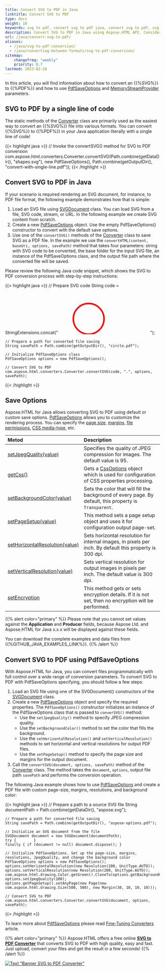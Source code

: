 ```yaml
---
title: Convert SVG to PDF in Java
linktitle: Convert SVG to PDF
type: docs
weight: 10
keywords: svg to pdf, convert svg to pdf java, convert svg to pdf, svg to pdf conversion, svg to pdf converter, save options, java code
description: Convert SVG to PDF in Java using Aspose.HTML API. Consider various SVG to PDF conversion scenarios in Java code.
url: /java/convert-svg-to-pdf/
aliases: 
  - /java/svg-to-pdf-conversion/
  - /java/converting-between-formats/svg-to-pdf-conversion/
sitemap:
    changefreq: "weekly"
    priority: 0.7
lastmod: 2023-02-28
---
```


<link href="./../style.css" rel="stylesheet" type="text/css" />

In this article, you will find information about how to convert an {{%SVG%}} to {{%PDF%}} and how to use [PdfSaveOptions](https://reference.aspose.com/html/java/com.aspose.html.saving/pdfsaveoptions) and [MemoryStreamProvider](https://reference.aspose.com/html/java/com.aspose.html/package-frame) parameters.

## **SVG to PDF by a single line of code**

The static methods of the [Converter](https://reference.aspose.com/html/java/com.aspose.html.converters/converter) class are primarily used as the easiest way to convert an {{%SVG%}} file into various formats. You can convert {{%SVG%}} to {{%PDF%}} in your Java application literally with a single line of code!

{{< highlight java >}}
    // Invoke the convertSVG() method for SVG to PDF conversion          
    com.aspose.html.converters.Converter.convertSVG(Path.combine(getDataDir(), "shapes.svg"), new PdfSaveOptions(), Path.combine(getOutputDir(), "convert-with-single-line.pdf"));
{{< /highlight >}}

## **Convert SVG to PDF in Java**

If your scenario is required rendering an SVG document, for instance, to PDF file format, the following example demonstrates how that is simple:

1. Load an SVG file using [SVGDocument](https://reference.aspose.com/html/java/com.aspose.html.dom.svg/SVGDocument) class. You can load SVG from a file, SVG code, stream, or URL. In the following example we create SVG content from scratch. 
1. Create a new [PdfSaveOptions](https://reference.aspose.com/html/java/com.aspose.html.saving/PdfSaveOptions) object. Use the empty PdfSaveOptions() constructor to convert with the default save options.
1. Use one of the `сonvertSVG()` methods of the [Converter](https://reference.aspose.com/html/java/com.aspose.html.converters/Converter) class to save SVG as a PDF file. In the example we use the `convertHTML(content, baseUri, options, savePath)` method that takes four parameters: string with SVG code to be converted, the base folder for the input SVG file, an instance of the PdfSaveOptions class, and the output file path where the converted file will be saved.

Please review the following Java code snippet, which shows the SVG to PDF conversion process with step-by-step instructions:

{{< highlight java >}}
    // Prepare SVG code
    String code = StringExtensions.concat("<svg xmlns='http://www.w3.org/2000/svg'>",
                "<circle cx ='100' cy ='100' r ='50' fill='none' stroke='red' stroke-width='5' />", 
                "</svg>");

    // Prepare a path for converted file saving 
    String savePath = Path.combine(getOutputDir(), "circle.pdf");
       
    // Initialize PdfSaveOptions class
    PdfSaveOptions options = new PdfSaveOptions();

    // Convert SVG to PDF
    com.aspose.html.converters.Converter.convertSVG(code, ".", options, savePath);
{{< /highlight >}}

## **Save Options**

Aspose.HTML for Java allows converting SVG to PDF using default or custom save options. [PdfSaveOptions](https://reference.aspose.com/html/java/com.aspose.html.saving/pdfsaveoptions) allows you to customize the rendering process. You can specify the [page size,](https://reference.aspose.com/html/java/com.aspose.html.rendering/RenderingOptions#getPageSetup--) [margins,](https://reference.aspose.com/html/java/com.aspose.html.drawing/Page#getMargin--) [file permissions,](https://reference.aspose.com/html/java/com.aspose.html.rendering.pdf.encryption/pdfencryptioninfo) [CSS media-type,](https://reference.aspose.com/html/java/com.aspose.html.rendering/MediaType) etc.

| Metod                                                     | Description                                                  |
| :----------------------------------------------------------- | :----------------------------------------------------------- |
| [setJpegQuality(value)](https://reference.aspose.com/html/java/com.aspose.html.rendering.pdf/PdfRenderingOptions#setJpegQuality--) | Specifies the quality of JPEG compression for images. The default value is 95. |
| [getCss()](https://reference.aspose.com/html/java/com.aspose.html.rendering/RenderingOptions#getCss--) | Gets a [CssOptions](https://reference.aspose.com/html/java/com.aspose.html.rendering/CssOptions) object which is used for configuration of CSS properties processing. |
| [setBackgroundColor(value)](https://reference.aspose.com/html/java/com.aspose.html.rendering/RenderingOptions#setBackgroundColor-com.aspose.ms.System.Drawing.Color-) | Sets the color that will fill the background of every page. By default, this property is `Transparent`. |
| [setPageSetup(value)](https://reference.aspose.com/html/java/com.aspose.html.rendering/RenderingOptions#setPageSetup-com.aspose.rendering.PageSetup-) | This method sets a page setup object and uses it for configuration output page-set. |
| [setHorizontalResolution(value)](https://reference.aspose.com/html/java/com.aspose.html.rendering/RenderingOptions#setHorizontalResolution-com.aspose.drawing.Resolution-) | Sets horizontal resolution for internal images, in pixels per inch. By default this property is 300 dpi.|
| [setVerticalResolution(value)](https://reference.aspose.com/html/java/com.aspose.html.rendering/RenderingOptions#setVerticalResolution-com.aspose.drawing.Resolution-) | Sets vertical resolution for output images in pixels per inch. The default value is 300 dpi. |
| [setEncryption](https://reference.aspose.com/html/java/com.aspose.html.rendering.pdf/PdfRenderingOptions#setEncryption-com.aspose.rendering.pdf.encryption.PdfEncryptionInfo-) | This method gets or sets encryption details. If it is not set, then no encryption will be performed. |

{{% alert color="primary" %}}
Please note that you cannot set values against the **Application** and **Producer** fields, because Aspose Ltd. and Aspose.HTML for Java x.x.x will be displayed against these fields.

You can download the complete examples and data files from {{%GITHUB_JAVA_EXAMPLES_LINK%}}.
{{% /alert %}}

## **Convert SVG to PDF using PdfSaveOptions**

With Aspose.HTML for Java, you can convert files programmatically with full control over a wide range of conversion parameters. To convert SVG to PDF with PdfSaveOptions specifying, you should follow a few steps:

1. Load an SVG file using one of the SVGDocument() constructors of the  [SVGDocument](https://reference.aspose.com/html/java/com.aspose.html.dom.svg/SVGDocument) class. 
1. Create a new [PdfSaveOptions](https://reference.aspose.com/html/java/com.aspose.html.saving/pdfsaveoptions) object and specify the required properties. The `PdfSaveOptions()` constructor initializes an instance of the PdfSaveOptions class that is passed to `converSVG()` method:
    - Use the `setJpegQuality()` method to specify JPEG compression quality.
    - Use the `setBackgroundColor()` method to set the color that fills the background.
    - Use the `setHorizontalResolution()` and `setVerticalResolution()` methods to set horizontal and vertical resolutions for output PDF files.
    - Use the `setPageSetup()` method to specify the page size and margins for the output document.
1. Call the `сonvertSVG(document, options, savePath)` method of the [Converter](https://reference.aspose.com/html/java/com.aspose.html.converters/converter) class. The method takes the `document`, `options`, output file path `savePath` and performs the conversion operation.

The following Java example shows how to use [PdfSaveOptions](https://reference.aspose.com/html/java/com.aspose.html.saving/pdfsaveoptions) and create a PDF file with custom page-size, margins, resolutions, and background color:

{{< highlight java >}}
    // Prepare a path to a source SVG file
    String documentPath = Path.combine(getDataDir(), "aspose.svg");

    // Prepare a path for converted file saving 
    String savePath = Path.combine(getOutputDir(), "aspose-options.pdf");

    // Initialize an SVG document from the file
    SVGDocument document = new SVGDocument(documentPath);
    try {        }
    finally { if (document != null) document.dispose(); }

    // Initialize PdfSaveOptions. Set up the page-size, margins, resolutions, JpegQuality, and change the background color
    PdfSaveOptions options = new PdfSaveOptions();
    options.setHorizontalResolution(new Resolution(200, UnitType.AUTO));
    options.setVerticalResolution(new Resolution(200, UnitType.AUTO));
    com.aspose.html.drawing.Color.getGreen().CloneTo(options.getBackgroundColor());
    options.setJpegQuality(100);
    options.getPageSetup().setAnyPage(new Page(new com.aspose.html.drawing.Size(500, 500), new Margin(30, 10, 10, 10)));

    // Convert SVG to PDF
    com.aspose.html.converters.Converter.convertSVG(document, options, savePath);
{{< /highlight >}}

To learn more about [PdfSaveOptions](https://reference.aspose.com/html/java/com.aspose.html.saving/pdfsaveoptions) please read [Fine-Tuning Converters](/html/java/converting-between-formats/fine-tuning-converters/) article.

<!--## **Output Stream Providers**

To save files in remote storage, such as a cloud or database, you can implement the [MemoryStreamProvider](https://reference.aspose.com/html/java/com.aspose.html/package-frame) interface.  This interface allows you to manually control the file creation process by creating a stream at the beginning of the document or page (depending on the output format) and releasing the early created stream after rendering it.

{{% alert color="primary" %}} 
Aspose.HTML for Java provides various types of output formats for rendering operations. Some of these formats produce a single output file (for instance PDF, {{%XPS%}}), others create multiple files (Image formats JPG, PNG, etc.).
{{% /alert %}} 

The following example demonstrates how to implement and use a custom *MemoryStreamProvider* in your Java application:

{{< highlight java >}}

{{< /highlight >}}

{{< highlight java >}}

{{< /highlight >}}-->

{{% alert color="primary" %}}
Aspose.HTML offers a free online [**SVG to PDF Converter**](https://products.aspose.app/svg/conversion/svg-to-pdf) that converts SVG to PDF with high quality, easy and fast. Just upload, convert your files and get the result in a few seconds!
{{% /alert %}}

<a href="https://products.aspose.app/svg/conversion/svg-to-pdf" target="_blank">![Text "Banner SVG to PDF Converter"](./../../images/svg-to-pdf.png#center)</a>